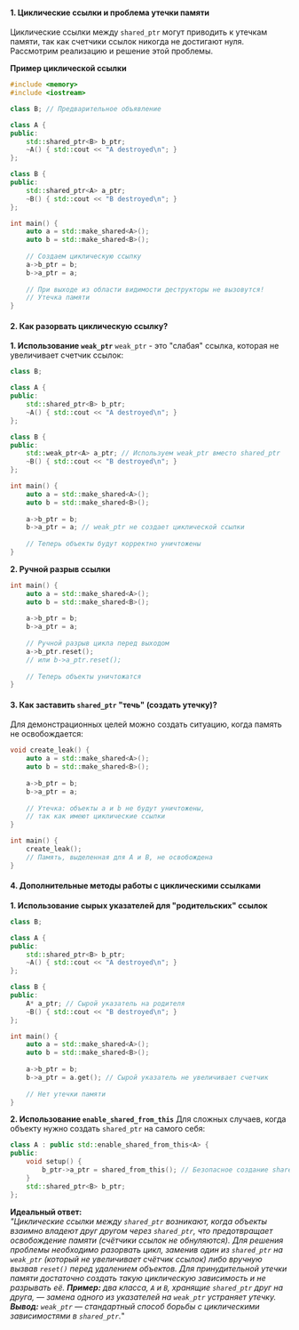 #### **1. Циклические ссылки и проблема утечки памяти**

Циклические ссылки между `shared_ptr` могут приводить к утечкам памяти, так как счетчики ссылок никогда не достигают нуля. Рассмотрим реализацию и решение этой проблемы.

**Пример циклической ссылки**
```cpp
#include <memory>
#include <iostream>

class B; // Предварительное объявление

class A {
public:
    std::shared_ptr<B> b_ptr;
    ~A() { std::cout << "A destroyed\n"; }
};

class B {
public:
    std::shared_ptr<A> a_ptr;
    ~B() { std::cout << "B destroyed\n"; }
};

int main() {
    auto a = std::make_shared<A>();
    auto b = std::make_shared<B>();
    
    // Создаем циклическую ссылку
    a->b_ptr = b;
    b->a_ptr = a;
    
    // При выходе из области видимости деструкторы не вызовутся!
    // Утечка памяти
}
```

#### **2. Как разорвать циклическую ссылку?**

**1. Использование `weak_ptr`**
`weak_ptr` - это "слабая" ссылка, которая не увеличивает счетчик ссылок:
```cpp
class B;

class A {
public:
    std::shared_ptr<B> b_ptr;
    ~A() { std::cout << "A destroyed\n"; }
};

class B {
public:
    std::weak_ptr<A> a_ptr; // Используем weak_ptr вместо shared_ptr
    ~B() { std::cout << "B destroyed\n"; }
};

int main() {
    auto a = std::make_shared<A>();
    auto b = std::make_shared<B>();
    
    a->b_ptr = b;
    b->a_ptr = a; // weak_ptr не создает циклической ссылки
    
    // Теперь объекты будут корректно уничтожены
}
```

**2. Ручной разрыв ссылки**
```cpp
int main() {
    auto a = std::make_shared<A>();
    auto b = std::make_shared<B>();
    
    a->b_ptr = b;
    b->a_ptr = a;
    
    // Ручной разрыв цикла перед выходом
    a->b_ptr.reset();
    // или b->a_ptr.reset();
    
    // Теперь объекты уничтожатся
}
```

#### **3. Как заставить `shared_ptr` "течь" (создать утечку)?**
Для демонстрационных целей можно создать ситуацию, когда память не освобождается:
```cpp
void create_leak() {
    auto a = std::make_shared<A>();
    auto b = std::make_shared<B>();
    
    a->b_ptr = b;
    b->a_ptr = a;
    
    // Утечка: объекты a и b не будут уничтожены,
    // так как имеют циклические ссылки
}

int main() {
    create_leak();
    // Память, выделенная для A и B, не освобождена
}
```


#### **4. Дополнительные методы работы с циклическими ссылками**

**1. Использование сырых указателей для "родительских" ссылок**
```cpp
class B;

class A {
public:
    std::shared_ptr<B> b_ptr;
    ~A() { std::cout << "A destroyed\n"; }
};

class B {
public:
    A* a_ptr; // Сырой указатель на родителя
    ~B() { std::cout << "B destroyed\n"; }
};

int main() {
    auto a = std::make_shared<A>();
    auto b = std::make_shared<B>();
    
    a->b_ptr = b;
    b->a_ptr = a.get(); // Сырой указатель не увеличивает счетчик
    
    // Нет утечки памяти
}
```

**2. Использование `enable_shared_from_this`**
Для сложных случаев, когда объекту нужно создать `shared_ptr` на самого себя:
```cpp
class A : public std::enable_shared_from_this<A> {
public:
    void setup() {
        b_ptr->a_ptr = shared_from_this(); // Безопасное создание shared_ptr
    }
    std::shared_ptr<B> b_ptr;
};
```

**Идеальный ответ:**  
*"Циклические ссылки между `shared_ptr` возникают, когда объекты взаимно владеют друг другом через `shared_ptr`, что предотвращает освобождение памяти (счётчики ссылок не обнуляются). Для решения проблемы необходимо разорвать цикл, заменив один из `shared_ptr` на `weak_ptr` (который не увеличивает счётчик ссылок) либо вручную вызвав `reset()` перед удалением объектов. Для принудительной утечки памяти достаточно создать такую циклическую зависимость и не разрывать её.
**Пример:** два класса, `A` и `B`, хранящие `shared_ptr` друг на друга, — замена одного из указателей на `weak_ptr` устраняет утечку.
**Вывод:** `weak_ptr` — стандартный способ борьбы с циклическими зависимостями в `shared_ptr`.*"
